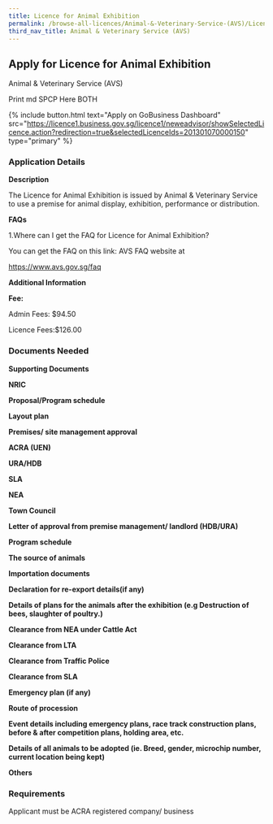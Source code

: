 ```yaml
---
title: Licence for Animal Exhibition
permalink: /browse-all-licences/Animal-&-Veterinary-Service-(AVS)/Licence-for-Animal-Exhibition
third_nav_title: Animal & Veterinary Service (AVS)
---
```


## Apply for Licence for Animal Exhibition

Animal & Veterinary Service (AVS)

Print md SPCP Here BOTH

{% include button.html text="Apply on GoBusiness Dashboard" src="https://licence1.business.gov.sg/licence1/neweadvisor/showSelectedLicence.action?redirection=true&selectedLicenceIds=201301070000150" type="primary" %}

### Application Details

<p><strong>Description</strong></p>
<p>The Licence for Animal Exhibition is issued by Animal &amp; Veterinary Service to use a premise for animal display, exhibition, performance or distribution.</p>
<p><strong>FAQs</strong></p>
<p>1.Where can I get the FAQ for Licence for Animal Exhibition?</p>
<p>You can get the FAQ on this link: AVS FAQ website at</p>
<p><a href="https://www.avs.gov.sg/faq">https://www.avs.gov.sg/faq</a></p>

**Additional Information**

<p><strong>Fee:</strong></p>
<p>Admin Fees: $94.50</p>
<p>Licence Fees:$126.00</p>

### Documents Needed

<p><strong>Supporting Documents</strong></p>
<p><strong>NRIC</strong></p>
<p><strong>Proposal/Program schedule</strong></p>
<p><strong>Layout plan</strong></p>
<p><strong>Premises/ site management approval</strong></p>
<p><strong>ACRA (UEN)</strong></p>
<p><strong>URA/HDB</strong></p>
<p><strong>SLA</strong></p>
<p><strong>NEA</strong></p>
<p><strong>Town Council</strong></p>
<p><strong>Letter of approval from premise management/ landlord (HDB/URA)</strong></p>
<p><strong>Program schedule</strong></p>
<p><strong>The source of animals</strong></p>
<p><strong>Importation documents</strong></p>
<p><strong>Declaration for re-export details(if any)</strong></p>
<p><strong>Details of plans for the animals after the exhibition (e.g Destruction of bees, slaughter of poultry.)</strong></p>
<p><strong>Clearance from NEA under Cattle Act</strong></p>
<p><strong>Clearance from LTA</strong></p>
<p><strong>Clearance from Traffic Police</strong></p>
<p><strong>Clearance from SLA</strong></p>
<p><strong>Emergency plan (if any)</strong></p>
<p><strong>Route of procession</strong></p>
<p><strong>Event details including emergency plans, race track construction plans, before & after competition plans, holding area, etc.</strong></p>
<p><strong>Details of all animals to be adopted (ie. Breed, gender, microchip number, current location being kept)</strong></p>
<p><strong>Others</strong></p>

### Requirements

Applicant must be ACRA registered company/ business

